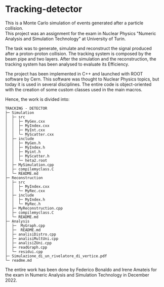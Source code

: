 # Tracking-detector
This is a Monte Carlo simulation of events generated after a particle collision.   
This project was an assignment for the exam in Nuclear Physics "Numeric Analysis and Simulation Technology" at University of Turin. 

The task was to generate, simulate and reconstruct the signal produced after a proton-proton collision.
The tracking system is composed by the beam pipe and two layers. 
After the simulation and the reconstruction, the tracking system has been analysed to evaluate its Efficiency.

The project has been implemented in C++ and launched with ROOT software by Cern. This software was thought to Nuclear Physics topics, but today it is used in several disciplines. 
The entire code is object-oriented with the creation of some custom classes used in the main macros. 

Hence, the work is divided into:

```
TRACKING - DETECTOR 
├─ Simulation
│  ├─ src
│  │  ├─ MyGex.cxx
│  │  ├─ MyIndex.cxx
│  │  ├─ MyInt.cxx
│  │  └─ MyScatter.cxx
│  ├─ include
│  │  ├─ MyGen.h
│  │  ├─ MyIndex.h
│  │  ├─ Myint.h
│  │  ├─ MyScatter.h
│  │  └─ heta2.root
│  ├─ MySimulation.cpp
│  ├─ compilemyclass.C
│  └─ README.md
├─ Reconstruction
│  ├─ src
│  │  ├─ MyIndex.cxx
│  │  └─ MyRec.cxx
│  ├─ include
│  │  ├─ MyIndex.h
│  │  └─ MyRec.h
│  ├─ MyReconstruction.cpp
│  ├─ compilemyclass.C
│  └─ README.md
├─ Analysis
│  ├─  MyGraph.cpp
│  ├─  README.md
│  ├─ analisiDistro.cpp
│  ├─ analisiMultUni.cpp
│  ├─ analisiZUni.cpp
│  ├─ readGraph.cpp
│  └─ residui.cpp
├─ Simulazione_di_un_rivelatore_di_vertice.pdf
└─ readme.md
```


The entire work has been done by Federico Bonaldo and Irene Amateis for the exam in Numeric Analysis and Simulation Technology in December 2022. 

